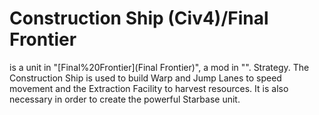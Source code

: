 # Construction Ship (Civ4)/Final Frontier

 is a unit in "[Final%20Frontier](Final Frontier)", a mod in "".
Strategy.
The Construction Ship is used to build Warp and Jump Lanes to speed movement and the Extraction Facility to harvest resources. It is also necessary in order to create the powerful Starbase unit.